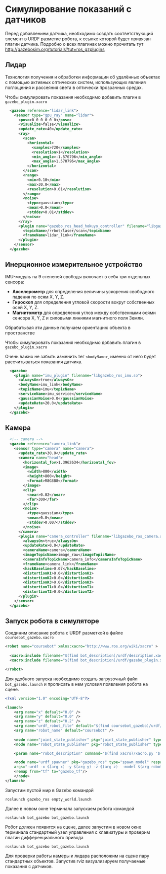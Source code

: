 # Симулирование показаний с датчиков

Перед добавлением датчика, необходимо создать соответствующий элемент в URDF разметке робота, к ссылке которой будет привязан плагин датчика. Подробно о всех плагинах можно прочитать тут <http://gazebosim.org/tutorials?tut=ros_gzplugins>


## Лидар

Технология получения и обработки информации об удалённых объектах с помощью активных оптических систем, использующих явления поглощения и рассеяния света в оптически прозрачных средах.

Чтобы симулировать показания необходимо добавить плагин в
`gazebo_plugin.xacro`

```xml
  <gazebo reference="lidar_link">
    <sensor type="gpu_ray" name="lidar">
      <pose>0 0 0 0 0 0</pose>
      <visualize>false</visualize>
      <update_rate>40</update_rate>
      <ray>
        <scan>
          <horizontal>
            <samples>720</samples>
            <resolution>1</resolution>
            <min_angle>-1.570796</min_angle>
            <max_angle>1.570796</max_angle>
          </horizontal>
        </scan>
        <range>
          <min>0.10</min>
          <max>30.0</max>
          <resolution>0.01</resolution>
        </range>
        <noise>
          <type>gaussian</type>
          <mean>0.0</mean>
          <stddev>0.01</stddev>
        </noise>
      </ray>
      <plugin name="gazebo_ros_head_hokuyo_controller" filename="libgazebo_ros_gpu_laser.so">
        <topicName>/rrbot/laser/scan</topicName>
        <frameName>lidar_link</frameName>
      </plugin>
    </sensor>
  </gazebo>
```

<div style="page-break-before:always;">
</div>

## Инерционное измерительное устройство

IMU-модуль на 9 степеней свободы включает в себя три отдельных сенсора:

- **Акселерометр** для определения величины ускорения свободного падения по осям X, Y, Z.
- **Гироскоп** для определения угловой скорости вокруг собственных осей X, Y, Z.
- **Магнитометр** для определения углов между собственными осями сенсора X, Y, Z и силовыми линиями магнитного поля Земли.

Обрабатывая эти данные получаем ориентацию объекта в пространстве

Чтобы симулировать показания необходимо добавить плагин в
`gazebo_plugin.xacro`

Очень важно не забыть изменить тег `<bodyName>`, именно от него будет рассчитываться показания датчика.

```xml
  <gazebo>
    <plugin name="imu_plugin" filename="libgazebo_ros_imu.so">
      <alwaysOn>true</alwaysOn>
      <bodyName>imu_link</bodyName> 
      <topicName>imu</topicName>
      <serviceName>imu_service</serviceName>
      <gaussianNoise>0.0</gaussianNoise>
      <updateRate>20.0</updateRate>
    </plugin>
  </gazebo>
```

<div style="page-break-before:always;">
</div>

## Камера

```xml
  <!-- camera -->
  <gazebo reference="camera_link">
    <sensor type="camera" name="camera">
      <update_rate>30.0</update_rate>
      <camera name="head">
        <horizontal_fov>1.3962634</horizontal_fov>
        <image>
          <width>800</width>
          <height>800</height>
          <format>R8G8B8</format>
        </image>
        <clip>
          <near>0.02</near>
          <far>300</far>
        </clip>
        <noise>
          <type>gaussian</type>
          <mean>0.0</mean>
          <stddev>0.007</stddev>
        </noise>
      </camera>
      <plugin name="camera_controller" filename="libgazebo_ros_camera.so">
        <alwaysOn>true</alwaysOn>
        <updateRate>0.0</updateRate>
        <cameraName>camera</cameraName>
        <imageTopicName>image_raw</imageTopicName>
        <cameraInfoTopicName>camera_info</cameraInfoTopicName>
        <frameName>camera_link</frameName>
        <hackBaseline>0.07</hackBaseline>
        <distortionK1>0.0</distortionK1>
        <distortionK2>0.0</distortionK2>
        <distortionK3>0.0</distortionK3>
        <distortionT1>0.0</distortionT1>
        <distortionT2>0.0</distortionT2>
      </plugin>
    </sensor>
  </gazebo>
```

<div style="page-break-before:always;">
</div>

## Запуск робота в симуляторе

Соединим описание робота с URDF разметкой в файле `coursebot_gazebo.xacro`

```xml
<robot name="coursebot" xmlns:xacro="http://www.ros.org/wiki/xacro" >
  
  <xacro:include filename="$(find bot_description)/urdf/description.xacro"/>
  <xacro:include filename="$(find bot_description)/urdf/gazebo_plugin.xacro"/>

</robot>
```

Для удобного запуска необходимо создать загрузочный файл `bot_gazebo.launch` и прописать в нем условия появления робота на сцене.

```xml
<?xml version="1.0" encoding="UTF-8"?>

<launch>
    <arg name="x" default="0.0" />
    <arg name="y" default="0.0" />
    <arg name="z" default="0.2" />
    <arg name="urdf_robot_file" default="$(find coursebot_gazebo)/urdf/coursebot_gazebo.xacro" />
    <arg name="robot_name" default="coursebot" />
    
    <node name="joint_state_publisher" pkg="joint_state_publisher" type="joint_state_publisher" />
    <node name="robot_state_publisher" pkg="robot_state_publisher" type="robot_state_publisher" />

    <param name="robot_description" command="$(find xacro)/xacro.py '$(arg urdf_robot_file)'" />  

    <node name="urdf_spawner" pkg="gazebo_ros" type="spawn_model" respawn="false" output="screen"
    args="-urdf -x $(arg x) -y $(arg y) -z $(arg z)  -model $(arg robot_name) -param robot_description">
    <remap from="tf" to="gazebo_tf"/> 
    </node>
</launch>
```

Запустим пустой мир в Gazebo командой

```console
roslaunch gazebo_ros empty_world.launch 
```

<div style="page-break-before:always;">
</div>

Далее в новом окне терминала запускаем робота командой

```console
roslaunch bot_gazebo bot_gazebo.launch
```

Робот должен появится на сцене, далее запустим в новом окне терминала стандартный узел управления с клавиатуры и проверим плагин дифференциального привода

```console
roslaunch bot_gazebo bot_gazebo.launch
```

Для проверки работы камеры и лидара расположим на сцене пару стандартных объектов. Запустив rviz визуализируем получаемые показания с датчиков.
